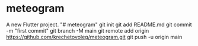 # meteogram

A new Flutter project.
"# meteogram"  git init git add README.md git commit -m "first commit" git branch -M main git remote add origin https://github.com/krechetovoleg/meteogram.git git push -u origin main
